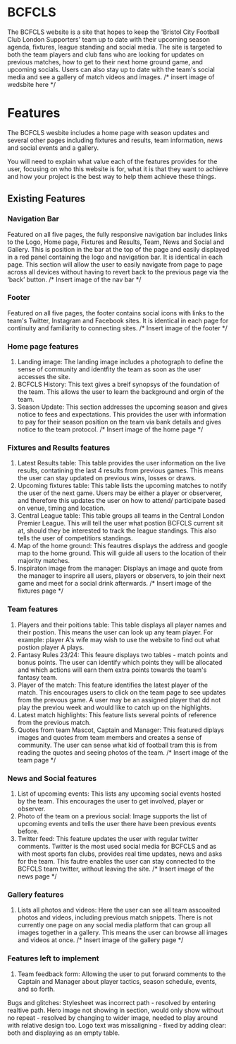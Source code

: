 # BCFCLS
The BCFCLS website is a site that hopes to keep the 'Bristol City Football Club London Supporters' team up to date with their upcoming season agenda, fixtures, league standing and social media. The site is targeted to both the team players and club fans who are looking for updates on previous matches, how to get to their next home ground game, and upcoming socials. Users can also stay up to date with the team's social media and see a gallery of match videos and images. 
/* insert image of wedsbite here */

# Features
The BCFCLS wesbite includes a home page with season updates and several other pages including fixtures and results, team information, news and social events and a gallery. 

You will need to explain what value each of the features provides for the user, focusing on who this website is for, what it is that they want to achieve and how your project is the best way to help them achieve these things.

## Existing Features
### Navigation Bar

Featured on all five pages, the fully responsive navigation bar includes links to the Logo, Home page, Fixtures and Results, Team, News and Social and Gallery. This is position in the bar at the top of the page and easily displayed in a red panel containing the logo and navigation bar. It is identical in each page.
This section will allow the user to easily navigate from page to page across all devices without having to revert back to the previous page via the ‘back’ button.
/* Insert image of the nav bar */

### Footer
Featured on all five pages, the footer contains social icons with links to the team's Twitter, Instagram and Facebook sites. It is identical in each page for continuity and familiarity to connecting sites.
/* Insert image of the footer */

### Home page features 
1. Landing image:
The landing image includes a photograph to define the sense of community and identfity the team as soon as the user accesses the site. 
2. BCFCLS History:
This text gives a breif synopsys of the foundation of the team. This allows the user to learn the background and orgin of the team. 
3. Season Update:
This section addresses the upcoming season and gives notice to fees and expectations. This provides the user with information to pay for their season position on the team via bank details and gives notice to the team protocol. 
/* Insert image of the home page */

### Fixtures and Results features
1. Latest Results table:
This table provides the user information on the live results, contatining the last 4 results from previous games. This means the user can stay updated on previous wins, losses or draws.
2. Upcoming fixtures table:
This table lists the upcoming matches to notify the user of the next game. Users may be either a player or observerer, and therefore this updates the user on how to attend/ participate based on venue, timing and location. 
3. Central League table:
This table groups all teams in the Central London Premier League. This will tell the user what postion BCFCLS current sit at, should they be interested to track the league standings. This also tells the user of competitiors standings. 
4. Map of the home ground:
This feautres displays the address and google map to the home ground. This will guide all users to the location of their majority matches. 
5. Inspiraton image from the manager: 
Displays an image and quote from the manager to insprire all users, players or observers, to join their next game and meet for a social drink afterwards. 
/* Insert image of the fixtures page */

### Team features
1. Players and their poitions table:
This table displays all player names and their postion. This means the user can look up any team player. For example: player A's wife may wish to use the website to find out what postion player A plays. 
2. Fantasy Rules 23/24: 
This feaure displays two tables - match points and bonus points. The user can identify which points they will be allocated and which actions will earn them extra points towards the team's fantasy team. 
3. Player of the match:
This feature identifies the latest player of the match. This encourages users to click  on the team page to see updates from the prevous game. A user may be an assigned player that dd not play the previou week and would like to catch up on the highlights.
4. Latest match highlights:
This feature lists several points of reference from the previous match. 
5. Quotes from team Mascot, Captain and Manager:
This featured diplays images and quotes from team members and creates a sense of community. The user can sense what kid of football tram this is from reading the quotes and seeing photos of the team. 
/* Insert image of the team page */

### News and Social features 
1. List of upcoming events:
This lists any upcoming social events hosted by the team. This encourages the user to get involved, player or observer. 
2. Photo of the team on a previous social:
Image supports the list of upcoming events and tells the user there have been previous events before. 
3. Twitter feed:
This feature updates the user with regular twitter comments. Twitter is the most used social media for BCFCLS and as with most sports fan clubs, provides real time updates, news and asks for the team. This fautre enables the user can stay connected to the BCFCLS team twitter, without leaving the site. 
/* Insert image of the news page */

### Gallery features
1. Lists all photos and videos:
Here the user can see all team asscoaited photos and videos, including previous match snippets. There is not currently one page on any social media platform that can group all images together in a gallery. This means the user can browse all images and videos at once. 
/* Insert image of the gallery page */

### Features left to implement
1. Team feedback form:
Allowing the user to put forward comments to the Captain and Manager about player tactics, season schedule, events, and so forth. 






Bugs and glitches:
Stylesheet was incorrect path - resolved by entering realtive path. 
Hero image not showing in section, would only show without no repeat - resolved by changing to wider image, needed to play around with relative design too. 
Logo text was missaligning - fixed by adding clear: both and displaying as an empty table. 

